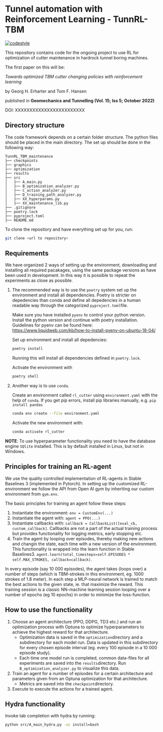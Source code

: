 # Tunnel automation with Reinforcement Learning - TunnRL-TBM

[![codestyle](https://img.shields.io/badge/code%20style-black-000000.svg)](https://github.com/psf/black)

This repository contains code for the ongoing project to use RL for optimization of cutter maintenance in hardrock tunnel boring machines.

The first paper on this will be:

_Towards optimized TBM cutter changing policies with reinforcement learning_

by Georg H. Erharter and Tom F. Hansen

published in __Geomechanics and Tunnelling (Vol. 15; Iss 5; October 2022)__

DOI: XXXXXXXXXXXXXXXXXXXXXXXX

## Directory structure

The code framework depends on a certain folder structure. The python files should be placed in the main directory. The set up should be done in the following way:
```
TunnRL_TBM_maintenance
├── checkpoints
├── graphics
├── optimization
├── results
├── src
│   ├── A_main.py
│   ├── B_optimization_analyzer.py
│   ├── C_action_analyzer.py
│   ├── D_training_path_analyzer.py
│   ├── XX_hyperparams.py
│   ├── XX_maintenance_lib.py
├── .gitignore
├── poetry.lock
├── pyproject.toml
├── README.md
```

To clone the repository and have everything set up for you, run:

```bash
git clone <url to repository>
```

## Requirements

We have organized 2 ways of setting up the environment, downloading and installing all required pacakages, using the same package versions as have been used in development. In this way it is possible to repeat the experiments as close as possible.

1. The recommended way is to use the `poetry` system set up the environment and install all dependencies. Poetry is stricter on depedencies than conda and define all depedencies in a human readable way through the categorized `pyproject.toml`file.

   Make sure you have installed `pyenv` to control your python version. Install the python version and continue
   with poetry installation. Guidelines for pyenv can be found here: https://www.liquidweb.com/kb/how-to-install-pyenv-on-ubuntu-18-04/

   Set up environment and install all depedencies:
   
   ```bash
   poetry install
   ```

   Running this will install all dependencies defined in `poetry.lock`.

   Activate the environment with
   
   ```bash
   poetry shell
   ```

2. Another way is to use `conda`.

   Create an environment called `rl_cutter` using `environment.yaml` with the help of `conda`. If you get pip errors, install pip libraries manually, e.g. `pip install pandas`

   ```bash
   conda env create --file environment.yaml
   ```

   Activate the new environment with:

   ```bash
   conda activate rl_cutter
   ```

**NOTE**: To use hyperparameter functionality you need to have the database engine
`SQlite` installed. This is by default installed in Linux, but not in Windows.

## Principles for training an RL-agent

We use the quality controlled implementation of RL-agents in Stable Baselines 3 (implemented in Pytorch). In setting up the customized RL-environment we follow the 
API from Open AI gym by inheriting our custom environment from `gym.env`.

The basic principles for training an agent follow these steps:

1. Instantiate the environment: `env = CustomEnv(...)`
2. Instantiate the agent with: `agent = PPO(...)`
3. Instantiate callbacks with: `callback = CallbackList([eval_cb, custom_callback]`.
Callbacks are not a part of the actual training process but provides functionality for 
logging metrics, early stopping etc.
4. Train the agent by looping over episodes, thereby making new actions and changin the state, each time with a new version of the 
environment. This functionality is wrapped into the learn function in Stable Baselines3.
`agent.learn(total_timesteps=self.EPISODES * self.MAX_STROKES, callback=callback)`.

In every episode (say 10 000 episodes), the agent takes (loops over) a number of steps
(which is TBM-strokes in this environment, eg. 1000 strokes of 1.8 meter). In each step a MLP-neural network is trained to match the best actions to the given state, ie. that maximize the reward.
This training session is a classic NN-machine learning session looping over a number of
epochs (eg 10 epochs) in order to minimize the loss-function.


## How to use the functionality

1. Choose an agent architecture (PPO, DDPG, TD3 etc.) and run an optimization process with Optuna to optimize hyperparameters to achieve the highest reward for that architecture.
   - Optimization data is saved in the `optimization`directory and a subdirectory for each model run. Data is updated in this subdirectory for every chosen episode interval (eg. every 100 episode in a 10 000 episode study).
   - Each time one model run is completed, common data-files for all experiments are saved into the `results`directory. Run `B_optimization_analyzer.py` to visualize this data.
2. Train an agent for a number of episodes for a certain architecture and parameters given from an Optuna optimization for that architecture.
   - Metrics are saved into the `checkpoint`directory.
3. Execute to execute the actions for a trained agent.


## Hydra functionality
Invoke tab completion with hydra by running:

```bash
python src/A_main_hydra.py -sc install=bash
```
